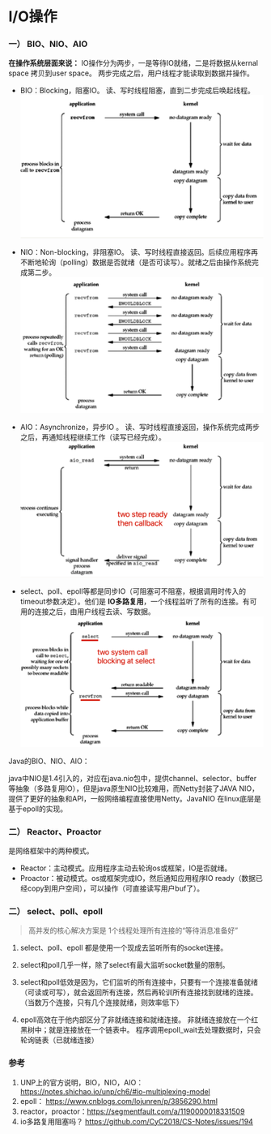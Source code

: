 # I/O操作



### 一） BIO、NIO、AIO

**在操作系统层面来说：** IO操作分为两步，一是等待IO就绪，二是将数据从kernal space 拷贝到user space。 两步完成之后，用户线程才能读取到数据并操作。

* BIO：Blocking，阻塞IO。 读、写时线程阻塞，直到二步完成后唤起线程。![image-20220517094521597](IO操作.assets/image-20220517094521597.png)

  

* NIO：Non-blocking，非阻塞IO。 读、写时线程直接返回。后续应用程序再不断地轮询（polling）数据是否就绪（是否可读写）。就绪之后由操作系统完成第二步。![image-20220517094535033](IO操作.assets/image-20220517094535033.png)

  

* AIO：Asynchronize，异步IO 。 读、写时线程直接返回，操作系统完成两步之后，再通知线程继续工作（读写已经完成）。![image-20220517094556295](IO操作.assets/image-20220517094556295.png)

  

  

* select、poll、epoll等都是同步IO（可阻塞可不阻塞，根据调用时传入的timeout参数决定）。他们是 **IO多路复用**，一个线程监听了所有的连接。有可用的连接之后，由用户线程去读、写数据。![image-20220517094613682](IO操作.assets/image-20220517094613682.png)

Java的BIO、NIO、AIO：

java中NIO是1.4引入的，对应在java.nio包中，提供channel、selector、buffer等抽象（多路复用IO），但是java原生NIO比较难用，而Netty封装了JAVA NIO，提供了更好的抽象和API，一般网络编程直接使用Netty。JavaNIO 在linux底层是基于epoll的实现。

###  二） Reactor、Proactor

是网络框架中的两种模式。

* Reactor：主动模式。应用程序主动去轮询os或框架，IO是否就绪。
* Proactor：被动模式。os或框架完成IO，然后通知应用程序IO ready（数据已经copy到用户空间），可以操作（可直接读写用户buf了）。



### 二） select、poll、epoll

> 高并发的核心解决方案是 1个线程处理所有连接的“等待消息准备好”

1. select、poll、epoll 都是使用一个现成去监听所有的socket连接。

2. select和poll几乎一样，除了select有最大监听socket数量的限制。

3. select和poll低效是因为，它们监听的所有连接中，只要有一个连接准备就绪（可读或可写），就会返回所有连接，然后再轮训所有连接找到就绪的连接。（当数万个连接，只有几个连接就绪，则效率低下）

4. epoll高效在于他内部区分了非就绪连接和就绪连接。 非就绪连接放在一个红黑树中；就是连接放在一个链表中。 程序调用epoll_wait去处理数据时，只会轮询链表（已就绪连接）

   







### 参考

1. UNP上的官方说明，BIO，NIO，AIO：https://notes.shichao.io/unp/ch6/#io-multiplexing-model
2. epoll： https://www.cnblogs.com/lojunren/p/3856290.html
3. reactor，proactor：https://segmentfault.com/a/1190000018331509
4. io多路复用阻塞吗？ https://github.com/CyC2018/CS-Notes/issues/194